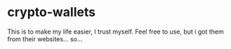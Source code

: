 # crypto-wallets
This is to make my life easier, I trust myself. Feel free to use, but i got them from their websites... so...
